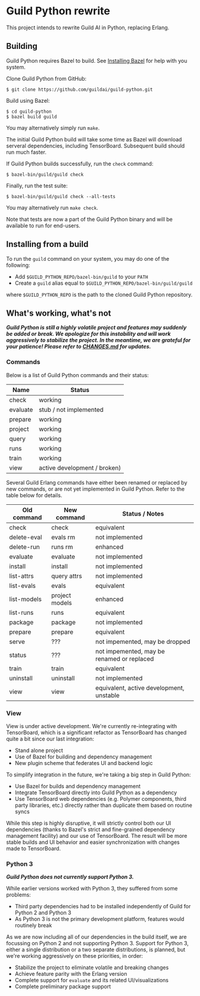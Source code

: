 # Guild Python rewrite

This project intends to rewrite Guild AI in Python, replacing Erlang.

## Building

Guild Python requires Bazel to
build. See
[Installing Bazel](https://docs.bazel.build/versions/master/install.html) for
help with you system.

Clone Guild Python from GitHub:

    $ git clone https://github.com/guildai/guild-python.git

Build using Bazel:

    $ cd guild-python
    $ bazel build guild

You may alternatively simply run `make`.

The initial Guild Python build will take some time as Bazel will
download serveral dependencies, including TensorBoard. Subsequent
build should run much faster.

If Guild Python builds successfully, run the `check` command:

    $ bazel-bin/guild/guild check

Finally, run the test suite:

    $ bazel-bin/guild/guild check --all-tests

You may alternatively run `make check`.

Note that tests are now a part of the Guild Python binary and will be
available to run for end-users.

## Installing from a build

To run the `guild` command on your system, you may do one of the
following:

- Add `$GUILD_PYTHON_REPO/bazel-bin/guild` to your `PATH`
- Create a `guild` alias equal to `$GUILD_PYTHON_REPO/bazel-bin/guild/guild`

where `$GUILD_PYTHON_REPO` is the path to the cloned Guild Python
repository.

## What's working, what's not

***Guild Python is still a highly volatile project and features may
suddenly be added or break. We apologize for this instability and will
work aggressively to stabilize the project. In the meantime, we are
grateful for your patience! Please refer to [CHANGES.md](CHANGES.md)
for updates.***

### Commands

Below is a list of Guild Python commands and their status:

| Name     | Status                       |
| -------- | ---------------------------- |
| check    | working                      |
| evaluate | stub / not implemented       |
| prepare  | working                      |
| project  | working                      |
| query    | working                      |
| runs     | working                      |
| train    | working                      |
| view     | active development / broken) |

Several Guild Erlang commands have either been renamed or replaced by
new commands, or are not yet implemented in Guild Python. Refer to the
table below for details.

| Old command | New command     | Status / Notes      |
| ----------- | --------------- | ------------------- |
| check       | check           | equivalent |
| delete-eval | evals rm        | not implemented |
| delete-run  | runs rm         | enhanced |
| evaluate    | evaluate        | not implemented |
| install     | install         | not implemented |
| list-attrs  | query attrs     | not implemented |
| list-evals  | evals           | equivalent |
| list-models | project models  | enhanced |
| list-runs   | runs            | equivalent |
| package     | package         | not implemented |
| prepare     | prepare         | equivalent |
| serve       | ???             | not impemented, may be dropped |
| status      | ???             | not impemented, may be renamed or replaced |
| train       | train           | equivalent |
| uninstall   | uninstall       | not implemented |
| view        | view            | equivalent, active development, unstable |

### View

View is under active development. We're currently re-integrating with
TensorBoard, which is a significant refactor as TensorBoard has
changed quite a bit since our last integration:

- Stand alone project
- Use of Bazel for building and dependency management
- New plugin scheme that federates UI and backend logic

To simplify integration in the future, we're taking a big step in
Guild Python:

- Use Bazel for builds and dependency management
- Integrate TensorBoard directly into Guild Python as a dependency
- Use TensorBoard web dependencies (e.g. Polymer components, third
  party libraries, etc.) directly rather than duplicate them based on
  routine syncs

While this step is highly disruptive, it will strictly control both
our UI dependencies (thanks to Bazel's strict and fine-grained
dependency management facility) and our use of TensorBoard. The result
will be more stable builds and UI behavior and easier synchronization
with changes made to TensorBoard.

### Python 3

***Guild Python does not currently support Python 3.***

While earlier versions worked with Python 3, they suffered from some
problems:

- Third party dependencies had to be installed independently of Guild
  for Python 2 and Python 3
- As Python 3 is not the primary development platform, features would
  routinely break

As we are now including all of our dependencies in the build itself,
we are focussing on Python 2 and not supporting Python 3. Support for
Python 3, either a single distribution or a two separate
distributions, is planned, but we're working aggressively on these
priorities, in order:

- Stabilize the project to eliminate volatile and breaking changes
- Achieve feature parity with the Erlang version
- Complete support for `evaluate` and its related UI/visualizations
- Complete preliminary package support
